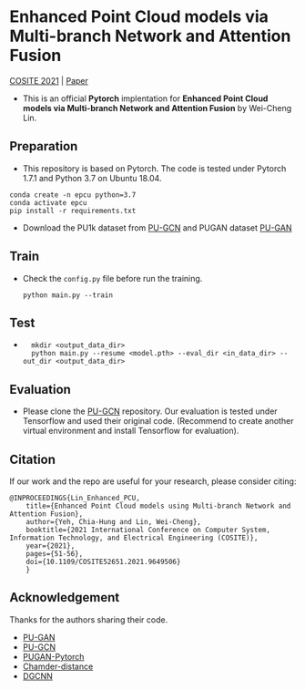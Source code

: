 # Enhanced Point Cloud models via Multi-branch Network and Attention Fusion
[COSITE 2021](https://ic-cosite.org/) | [Paper](https://ieeexplore.ieee.org/document/9649506)

- This is an official **Pytorch** implentation for **Enhanced Point Cloud models via Multi-branch Network and Attention Fusion** by Wei-Cheng Lin. 

## Preparation

- This repository is based on Pytorch. The code is tested under Pytorch 1.7.1 and Python 3.7 on Ubuntu 18.04.

```shell
conda create -n epcu python=3.7
conda activate epcu
pip install -r requirements.txt
```
- Download the PU1k dataset from [PU-GCN](https://github.com/guochengqian/PU-GCN) and PUGAN dataset [PU-GAN](https://github.com/liruihui/PU-GAN)

## Train

- Check the `config.py` file before run the training.
    ```shell
    python main.py --train 
    ```

## Test 

- ```shell
    mkdir <output_data_dir> 
    python main.py --resume <model.pth> --eval_dir <in_data_dir> --out_dir <output_data_dir> 
    ```

## Evaluation

- Please clone the [PU-GCN](https://github.com/guochengqian/PU-GCN) repository. Our evaluation is tested under Tensorflow and used their original code. (Recommend to create another virtual environment and install Tensorflow for evaluation). 
    
## Citation

If our work and the repo are useful for your research, please consider citing:

    @INPROCEEDINGS{Lin_Enhanced_PCU,  
        title={Enhanced Point Cloud models using Multi-branch Network and Attention Fusion},
        author={Yeh, Chia-Hung and Lin, Wei-Cheng},  
        booktitle={2021 International Conference on Computer System, Information Technology, and Electrical Engineering (COSITE)},
        year={2021}, 
        pages={51-56}, 
        doi={10.1109/COSITE52651.2021.9649506}
        }

## Acknowledgement

Thanks for the authors sharing their code.
* [PU-GAN](https://github.com/liruihui/PU-GAN)
* [PU-GCN](https://github.com/guochengqian/PU-GCN)
* [PUGAN-Pytorch](https://github.com/UncleMEDM/PUGAN-pytorch/)
* [Chamder-distance](https://github.com/otaheri/chamfer_distance)
* [DGCNN](https://github.com/WangYueFt/dgcnn)
